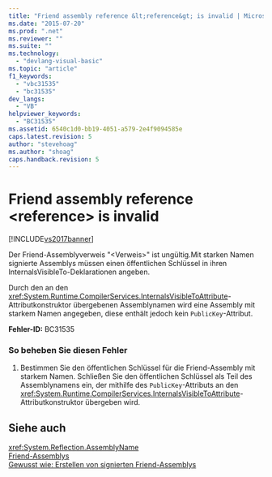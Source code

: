 ```yaml
---
title: "Friend assembly reference &lt;reference&gt; is invalid | Microsoft Docs"
ms.date: "2015-07-20"
ms.prod: ".net"
ms.reviewer: ""
ms.suite: ""
ms.technology: 
  - "devlang-visual-basic"
ms.topic: "article"
f1_keywords: 
  - "vbc31535"
  - "bc31535"
dev_langs: 
  - "VB"
helpviewer_keywords: 
  - "BC31535"
ms.assetid: 6540c1d0-bb19-4051-a579-2e4f9094585e
caps.latest.revision: 5
author: "stevehoag"
ms.author: "shoag"
caps.handback.revision: 5
---
```

# Friend assembly reference &lt;reference&gt; is invalid
[!INCLUDE[vs2017banner](../../../visual-basic/includes/vs2017banner.md)]

Der Friend\-Assemblyverweis "\<Verweis\>" ist ungültig.Mit starken Namen signierte Assemblys müssen einen öffentlichen Schlüssel in ihren InternalsVisibleTo\-Deklarationen angeben.  
  
 Durch den an den <xref:System.Runtime.CompilerServices.InternalsVisibleToAttribute>\-Attributkonstruktor übergebenen Assemblynamen wird eine Assembly mit starkem Namen angegeben, diese enthält jedoch kein `PublicKey`\-Attribut.  
  
 **Fehler\-ID:** BC31535  
  
### So beheben Sie diesen Fehler  
  
1.  Bestimmen Sie den öffentlichen Schlüssel für die Friend\-Assembly mit starkem Namen.  Schließen Sie den öffentlichen Schlüssel als Teil des Assemblynamens ein, der mithilfe des `PublicKey`\-Attributs an den <xref:System.Runtime.CompilerServices.InternalsVisibleToAttribute>\-Attributkonstruktor übergeben wird.  
  
## Siehe auch  
 <xref:System.Reflection.AssemblyName>   
 [Friend\-Assemblys](../Topic/Friend%20Assemblies%20\(C%23%20and%20Visual%20Basic\).md)   
 [Gewusst wie: Erstellen von signierten Friend\-Assemblys](../Topic/How%20to:%20Create%20Signed%20Friend%20Assemblies%20\(C%23%20and%20Visual%20Basic\).md)